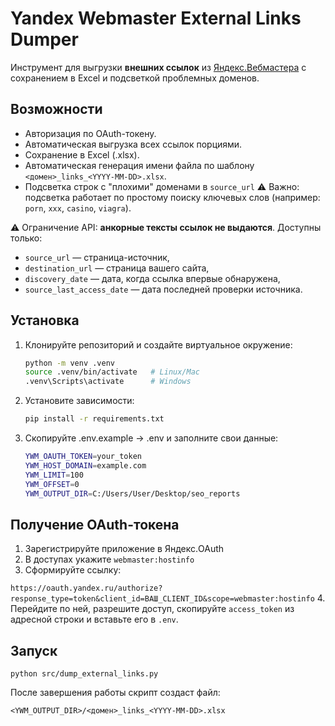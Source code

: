 # Yandex Webmaster External Links Dumper

Инструмент для выгрузки **внешних ссылок** из [Яндекс.Вебмастера](https://webmaster.yandex.ru/) с сохранением в Excel и подсветкой проблемных доменов.

## Возможности

- Авторизация по OAuth-токену.
- Автоматическая выгрузка всех ссылок порциями.
- Сохранение в Excel (.xlsx).
- Автоматическая генерация имени файла по шаблону  
  `<домен>_links_<YYYY-MM-DD>.xlsx`.
- Подсветка строк с "плохими" доменами в `source_url` ⚠️ Важно: подсветка работает по простому поиску ключевых слов (например: `porn`, `xxx`, `casino`, `viagra`).

⚠️ Ограничение API: **анкорные тексты ссылок не выдаются**. Доступны только:
- `source_url` — страница-источник,
- `destination_url` — страница вашего сайта,
- `discovery_date` — дата, когда ссылка впервые обнаружена,
- `source_last_access_date` — дата последней проверки источника.

## Установка

1. Клонируйте репозиторий и создайте виртуальное окружение:
   ```bash
   python -m venv .venv
   source .venv/bin/activate   # Linux/Mac
   .venv\Scripts\activate      # Windows

2. Установите зависимости:
    ```bash
    pip install -r requirements.txt

3. Скопируйте .env.example → .env и заполните свои данные:
    ```bash
    YWM_OAUTH_TOKEN=your_token
    YWM_HOST_DOMAIN=example.com
    YWM_LIMIT=100
    YWM_OFFSET=0
    YWM_OUTPUT_DIR=C:/Users/User/Desktop/seo_reports

## Получение OAuth-токена

1. Зарегистрируйте приложение в Яндекс.OAuth
2. В доступах укажите `webmaster:hostinfo`
3. Сформируйте ссылку: 

`https://oauth.yandex.ru/authorize?response_type=token&client_id=ВАШ_CLIENT_ID&scope=webmaster:hostinfo`
4. Перейдите по ней, разрешите доступ, скопируйте `access_token` из адресной строки и вставьте его в `.env`.

## Запуск
`python src/dump_external_links.py`

После завершения работы скрипт создаст файл:

`<YWM_OUTPUT_DIR>/<домен>_links_<YYYY-MM-DD>.xlsx`